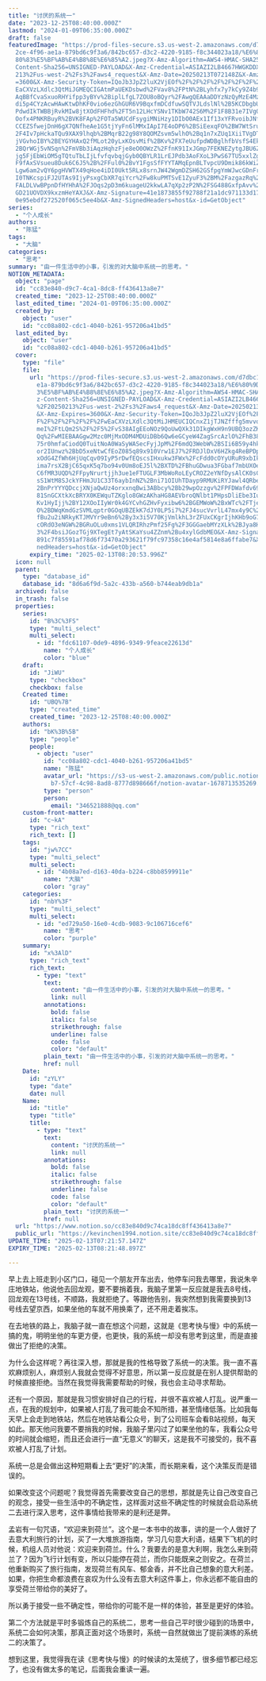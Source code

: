 ```yaml
---
title: "讨厌的系统一"
date: "2023-12-25T08:40:00.000Z"
lastmod: "2024-01-09T06:35:00.000Z"
draft: false
featuredImage: "https://prod-files-secure.s3.us-west-2.amazonaws.com/d7dbc101-8\
  2ce-4f96-ae1a-879bd6c9f3a6/842bc657-d3c2-4220-9185-f8c344023a18/%E6%80%9D%E8%\
  80%83%E5%BF%AB%E4%B8%8E%E6%85%A2.jpeg?X-Amz-Algorithm=AWS4-HMAC-SHA256&X-Amz-\
  Content-Sha256=UNSIGNED-PAYLOAD&X-Amz-Credential=ASIAZI2LB4667HWGKDDX%2F20250\
  213%2Fus-west-2%2Fs3%2Faws4_request&X-Amz-Date=20250213T072148Z&X-Amz-Expires\
  =3600&X-Amz-Security-Token=IQoJb3JpZ2luX2VjEOf%2F%2F%2F%2F%2F%2F%2F%2F%2F%2Fw\
  EaCXVzLXdlc3QtMiJGMEQCIGAtmPaUEKDsbwd%2FVav8%2FPtN%2BLyhfx7y7kCy9Z4b9xvEAiA6x\
  AqBBfCvaSxuoRHYifpp3yBYv%2BiplLfgL7ZOU8oBQyr%2FAwgQEAAaDDYzNzQyMzE4MzgwNSIMi1\
  di5p4CYzAcwHAwKtwDhKF0vio6ezGhGUR6V9BqxfmDCdfuwSQTVJLdslNl%2B5KCDbgbUr5hNphlA\
  PdwdIkTWBBjRvkMIw8jtXOdFHFhd%2FT5n12LHcYSNv1TKbW742S6M%2F1F8B31e7IVg0Liqy7F2z\
  Oofx4PNKRBuyR%2BVK8FAp%2FOTa5WUCdFsygiMNiHzy1DIbO0AEx1If13xYFRvoibJNfPrzvToLu\
  CCEZSfwejDnH6gX7QNfheAe1G5tjYyFn6lMMxIApI7E4oDP6%2BSiEexqFO%2BW7WtSruyLAIDa5%\
  2F4Iv7pHckaTQu9XAX9lhqb%2BMqrB22g98Y8QOMZsvm5wlhO%2Bq1n7xZUq1XiiTVgDTRPupe7Sj\
  jVGvhoIBY%2BEYGYHAxQ2fMLot20yLxKOsvMif%2BKv%2FX7eUufpdWDBglhfbVsfS4Ek1bSs0Kn%\
  2BQrWGj5vNSqn%2FmVBb3iAqzHqhzFje8eO0OWzZ%2FfnK91IxJGmp7FEKNEZytgJBU6Z0%2Bfg4o\
  jg5FjEbWiOM5gTQtuTbLIjLfvfqvbqjGyb0QBYLR1LrEJPdb3AoFXoL3PwS67TU5xxlZgsaSK9Y%2\
  F9fAxSVsueu8Duk6C6J5%2B%2FFul0%2BvY1FgsSfFYYTAMqEpnBLTvpcU9Dmik86kWiZu5MGnFxM\
  Lgw6am2vQY6pgHVWTX49qHoe4iDI0Ukt5RLx8srnJW42WgmDZSH62GSfpgYmWJwcGDnFrxAow6Rez\
  I0TNKcspiFJ2UTAs9IjyPsxgCbXR7qiYcr%2Fw8kuPMTSvE1ZyuF3%2BM%2FazgazRq%2BiZJ8b%2\
  FALDLVwBPpnDfHYHhA%2FJOqs2pD3m6kuageU2kkwLA7qXp2zP2N%2FSG488GxfpAvv%2BKQWVbnG\
  GD21UOVDX9kxzmHeYAXJ&X-Amz-Signature=41e1873855f92788f21a1dc971133d1734b22dc9\
  0e95ebdf272520f065c5ee4b&X-Amz-SignedHeaders=host&x-id=GetObject"
series:
  - "个人成长"
authors:
  - "陈猛"
tags:
  - "大脑"
categories:
  - "思考"
summary: "由一件生活中的小事，引发的对大脑中系统一的思考。"
NOTION_METADATA:
  object: "page"
  id: "cc83e840-d9c7-4ca1-8dc8-ff436413a8e7"
  created_time: "2023-12-25T08:40:00.000Z"
  last_edited_time: "2024-01-09T06:35:00.000Z"
  created_by:
    object: "user"
    id: "cc08a802-cdc1-4040-b261-957206a41bd5"
  last_edited_by:
    object: "user"
    id: "cc08a802-cdc1-4040-b261-957206a41bd5"
  cover:
    type: "file"
    file:
      url: "https://prod-files-secure.s3.us-west-2.amazonaws.com/d7dbc101-82ce-4f96-a\
        e1a-879bd6c9f3a6/842bc657-d3c2-4220-9185-f8c344023a18/%E6%80%9D%E8%80%8\
        3%E5%BF%AB%E4%B8%8E%E6%85%A2.jpeg?X-Amz-Algorithm=AWS4-HMAC-SHA256&X-Am\
        z-Content-Sha256=UNSIGNED-PAYLOAD&X-Amz-Credential=ASIAZI2LB466U4TEQY6Y\
        %2F20250213%2Fus-west-2%2Fs3%2Faws4_request&X-Amz-Date=20250213T072054Z\
        &X-Amz-Expires=3600&X-Amz-Security-Token=IQoJb3JpZ2luX2VjEOf%2F%2F%2F%2\
        F%2F%2F%2F%2F%2F%2FwEaCXVzLXdlc3QtMiJHMEUCIQCnxZ1jTJNZfffg5mvvqvV6%2FGf\
        meI%2FtLQm2S%2F%2F5%2FvS38AIgEEoNOz9QoUwQXk31DIkgWxH9n9UBQ3ozZKYZCXftbJ\
        Qq%2FwMIEBAAGgw2Mzc0MjMxODM4MDUiDBb6Qw6eGCyeW4ZagSrcAzlO%2FhB383r8o70kS\
        75r0hmfaCiodQ0TuitNoA0WaSyWASecFyjJpM%2F6mdQ3WebW%2BSIi6B59y4hkcBoGjbIh\
        or2IUnwz%2BbD5xeNtwCfEoZ085q89x910Vrw1EJ7%2FRDJlDxV6HZkg4ReBPDpeRm1KriG\
        xOdG4ZfWh6HjUqCqv09IyP5rDwfEQscsIHxukw3FWx%2FcFdd0cOYyURuR9xbIkTml3MVgB\
        ima7rsX2BjC65qxK5q7bo94v0Um8oEJ5l%2BXTD%2FBhuGDwua3FGbaf7mbUXOeVPUJ15Ul\
        C6fMR3UQD%2FFpyNrurtjjh3ue1eFTUGLF3MbWoRoLEyCROZ2eYNfDysAlCK0sCe0gteWTG\
        sS1WtM8SJckYFHmJU1C33T6aybInNZ%2Bni71OIUhTDayp9RMUKiRYJawl4QRbeNRyc17w%\
        2BnPrYYYQDccjXNjaQwUz4orxxnqBwi3ABbcy%2Bb29wpOzzgv%2FPFDWafdv69blcEraMY\
        81SnGCXtkXcBRYX0KEWquTZKglo8GWzAKhaHG8AEVbroQNlbt1PHpsDliEbe3Iufi9TT9yI\
        Kv1HyIjj%2BY12XOoIIyWr0k4GYCvhGZHvFyxibw6%2BGEMWoW%2BxWTc%2FTjelltLuMjM\
        O%2BDWqKmdGzSVMLqptr0GOqUBZEkK7dJY0LP5i7%2FJ4sucVvrlL47mx4y9C%2B%2F6clN\
        fBu2u2iNRkyKTJMVYr9eBn6%2By3x3i5V70KjVmlkhL3rZFUxCKgrIjhKHb9oG7QEJ8YrEZ\
        cORdO3eNGW%2BGRuOLu0xms1VLQRIRhzPmf25Fg%2F3GGGaebMYzXLk%2BJya8HkP4Oyqvn\
        3%2F4bsiJGozTGj9XTegEt7yAtSKaYsu4ZZnm%2Bu4xylGdbMEO&X-Amz-Signature=c9f\
        891c7f85591af78d6f73470a293621f79fc97358c16e4af5814e8a6ffabe7&X-Amz-Sig\
        nedHeaders=host&x-id=GetObject"
      expiry_time: "2025-02-13T08:20:53.996Z"
  icon: null
  parent:
    type: "database_id"
    database_id: "8d6a6f9d-5a2c-433b-a560-b744eab9db1a"
  archived: false
  in_trash: false
  properties:
    series:
      id: "B%3C%3FS"
      type: "multi_select"
      multi_select:
        - id: "fdc61107-0de9-4896-9349-9feace22613d"
          name: "个人成长"
          color: "blue"
    draft:
      id: "JiWU"
      type: "checkbox"
      checkbox: false
    Created time:
      id: "UBQ%7B"
      type: "created_time"
      created_time: "2023-12-25T08:40:00.000Z"
    authors:
      id: "bK%3B%5B"
      type: "people"
      people:
        - object: "user"
          id: "cc08a802-cdc1-4040-b261-957206a41bd5"
          name: "陈猛"
          avatar_url: "https://s3-us-west-2.amazonaws.com/public.notion-static.com/775523\
            b7-57cf-4c98-8ad8-8777d898666f/notion-avatar-1678713535269.png"
          type: "person"
          person:
            email: "346521888@qq.com"
    custom-front-matter:
      id: "c~kA"
      type: "rich_text"
      rich_text: []
    tags:
      id: "jw%7CC"
      type: "multi_select"
      multi_select:
        - id: "4b08a7ed-d163-40da-b224-c8bb8599911e"
          name: "大脑"
          color: "gray"
    categories:
      id: "nbY%3F"
      type: "multi_select"
      multi_select:
        - id: "ed729a50-16e0-4cdb-9083-9c106716cef6"
          name: "思考"
          color: "purple"
    summary:
      id: "x%3AlD"
      type: "rich_text"
      rich_text:
        - type: "text"
          text:
            content: "由一件生活中的小事，引发的对大脑中系统一的思考。"
            link: null
          annotations:
            bold: false
            italic: false
            strikethrough: false
            underline: false
            code: false
            color: "default"
          plain_text: "由一件生活中的小事，引发的对大脑中系统一的思考。"
          href: null
    Date:
      id: "zYLY"
      type: "date"
      date: null
    Name:
      id: "title"
      type: "title"
      title:
        - type: "text"
          text:
            content: "讨厌的系统一"
            link: null
          annotations:
            bold: false
            italic: false
            strikethrough: false
            underline: false
            code: false
            color: "default"
          plain_text: "讨厌的系统一"
          href: null
  url: "https://www.notion.so/cc83e840d9c74ca18dc8ff436413a8e7"
  public_url: "https://kevinchen1994.notion.site/cc83e840d9c74ca18dc8ff436413a8e7"
UPDATE_TIME: "2025-02-13T07:21:57.147Z"
EXPIRY_TIME: "2025-02-13T08:21:48.897Z"

---
```

<link rel="stylesheet" href="https://cdn.jsdelivr.net/npm/katex@0.16.2/dist/katex.min.css" integrity="sha384-bYdxxUwYipFNohQlHt0bjN/LCpueqWz13HufFEV1SUatKs1cm4L6fFgCi1jT643X" crossorigin="anonymous">


早上去上班走到小区门口，碰见一个朋友开车出去，他停车问我去哪里，我说朱辛庄地铁站，他说他去回龙观，要不要捎着我，我脑子里第一反应就是我去8号线，回龙观在13号线，不顺路，我就拒绝了。等跟他告别，我突然想到我需要换到13号线去望京西，如果坐他的车就不用换乘了，还不用走着挨冻。


在去地铁的路上，我脑子就一直在想这个问题，这就是《思考快与慢》中的系统一搞的鬼，明明坐他的车更方便，也更快，我的系统一却没有思考到这里，而是直接做出了拒绝的决策。


为什么会这样呢？再往深入想，那就是我的性格导致了系统一的决策。我一直不喜欢麻烦别人，麻烦别人我就会觉得不好意思，所以第一反应就是在别人提供帮助的时候直接拒绝。当然在我觉得我需要帮助的时候，我也会主动寻求帮助。


还有一个原因，那就是我习惯安排好自己的行程，并很不喜欢被人打乱。说严重一点，在我的规划中，如果被人打乱了我可能会不知所措，甚至情绪低落。比如我每天早上会走到地铁站，然后在地铁站看公众号，到了公司班车会看B站视频，每天如此。那天他问我要不要捎我的时候，我脑子里闪过了如果坐他的车，我看公众号的时间就会缩短，而且还会进行一直“无意义”的聊天，这是我不可接受的，我不喜欢被人打乱了计划。


系统一总是会做出这种短期看上去“更好”的决策，而长期来看，这个决策反而是错误的。


如果改变这个问题呢？我觉得首先需要改变自己的思想，那就是先让自己改变自己的观念，接受一些生活中的不确定性，这样面对这些不确定性的时候就会启动系统二去进行深入思考，这件事情给我带来的是利还是弊。


孟岩有一句咒语，“欢迎来到荷兰”。这个是一本书中的故事，讲的是一个人做好了去意大利旅行的计划，买了一大堆旅游指南，学习几句意大利语，结果下飞机的时候，机组人员对他说：欢迎来到荷兰。什么？我要去的是意大利啊，我怎么来到荷兰了？因为飞行计划有变，所以只能停在荷兰，而你只能既来之则安之。在荷兰，他重新购买了旅行指南，发现荷兰有风车、郁金香，并不比自己想象的意大利差。如果，你把生命都浪费在哀叹为什么没有去意大利这件事上，你永远都不能自由的享受荷兰带给你的美好了。


所以勇于接受一些不确定性，带给你的可能不是一样的体验，甚至是更好的体验。


第二个方法就是平时多锻炼自己的系统二，思考一些自己平时很少碰到的场景中，系统二会如何决策，那真正面对这个场景时，系统一自然就做出了提前演练的系统二的决策了。


想到这里，我觉得我在读《思考快与慢》的时候读的太笼统了，很多细节都已经忘了，也没有做太多的笔记，后面我会重读一遍。

